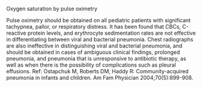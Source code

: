 Oxygen saturation by pulse oximetry

Pulse oximetry should be obtained on all pediatric patients with significant tachypnea, pallor, or respiratory distress. It has been found that CBCs, C-reactive protein levels, and erythrocyte sedimentation rates are not effective in differentiating between viral and bacterial pneumonia. Chest radiographs are also ineffective in distinguishing viral and bacterial pneumonia, and should be obtained in cases of ambiguous clinical findings, prolonged pneumonia, and pneumonia that is unresponsive to antibiotic therapy, as well as when there is the possibility of complications such as pleural effusions. Ref: Ostapchuk M, Roberts DM, Haddy R: Community-acquired pneumonia in infants and children. Am Fam Physician 2004;70(5):899-908.